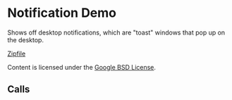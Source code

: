 
Notification Demo
=======

Shows off desktop notifications, which are "toast" windows that pop up on the desktop.

[Zipfile](http://developer.chrome.com/extensions/examples/api/notifications.zip)

Content is licensed under the [Google BSD License](http://code.google.com/google_bsd_license.html).

Calls
-----

